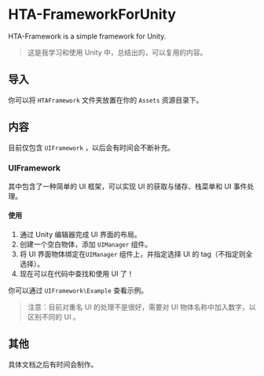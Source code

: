 # HTA-FrameworkForUnity
HTA-Framework is a simple framework for Unity.

> 这是我学习和使用 Unity 中，总结出的，可以复用的内容。

## 导入

你可以将 ```HTAFramework``` 文件夹放置在你的 ```Assets``` 资源目录下。

## 内容

目前仅包含 ```UIFramework``` ，以后会有时间会不断补充。

### UIFramework

其中包含了一种简单的 UI 框架，可以实现 UI 的获取与储存、栈菜单和 UI 事件处理。

#### 使用

1. 通过 Unity 编辑器完成 UI 界面的布局。
2. 创建一个空白物体，添加 ```UIManager``` 组件。
3. 将 UI 界面物体绑定在```UIManager``` 组件上，并指定选择 UI 的 tag（不指定则全选择）。
4. 现在可以在代码中查找和使用 UI 了！

你可以通过 ```UIFramework\Example``` 查看示例。

> 注意：目前对重名 UI 的处理不是很好，需要对 UI 物体名称中加入数字，以区别不同的 UI 。

## 其他

具体文档之后有时间会制作。


